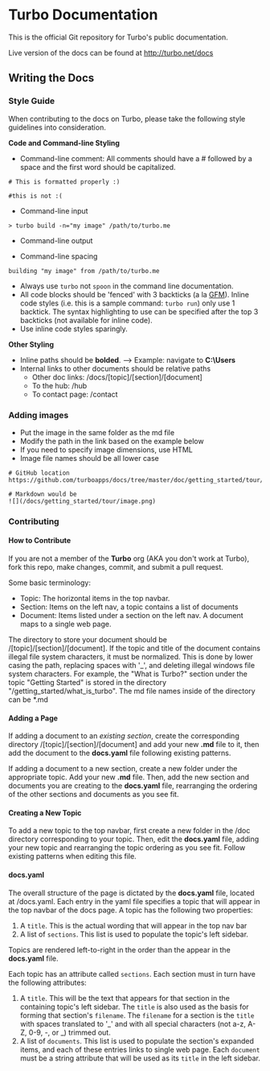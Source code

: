 # Turbo Documentation

This is the official Git repository for Turbo's public documentation. 

Live version of the docs can be found at http://turbo.net/docs

## Writing the Docs

### Style Guide

When contributing to the docs on Turbo, please take the following style guidelines into consideration. 

**Code and Command-line Styling**

- Command-line comment: All comments should have a # followed by a space and the first word should be capitalized.

```
# This is formatted properly :)

#this is not :( 
```

- Command-line input

```
> turbo build -n="my image" /path/to/turbo.me
```

- Command-line output


- Command-line spacing



```
building "my image" from /path/to/turbo.me
```

- Always use `turbo` not `spoon` in the command line documentation.
- All code blocks should be 'fenced' with 3 backticks (a la [GFM](http://github.com/github-flavored-markdown)). Inline code styles (i.e. this is a sample command: `turbo run`) only use 1 backtick. The syntax highlighting to use can be specified after the top 3 backticks (not available for inline code). 
- Use inline code styles sparingly. 

**Other Styling**

- Inline paths should be **bolded**. --> Example: navigate to **C:\Users** 
- Internal links to other documents should be relative paths
	* Other doc links: /docs/[topic]/[section]/[document]
	* To the hub: /hub
	* To contact page: /contact

### Adding images

- Put the image in the same folder as the md file
- Modify the path in the link based on the example below
- If you need to specify image dimensions, use HTML
- Image file names should be all lower case

```
# GitHub location
https://github.com/turboapps/docs/tree/master/doc/getting_started/tour/image.png

# Markdown would be
![](/docs/getting_started/tour/image.png)
```

### Contributing 

#### How to Contribute

If you are not a member of the **Turbo** org (AKA you don't work at Turbo), fork this repo, make changes, commit, and submit a pull request.

Some basic terminology:
- Topic: The horizontal items in the top navbar.
- Section: Items on the left nav, a topic contains a list of documents
- Document: Items listed under a section on the left nav. A document maps to a single web page.

The directory to store your document should be /[topic]/[section]/[document]. 
If the topic and title of the document contains illegal file system characters, it must be normalized.
This is done by lower casing the path, replacing spaces with '_', and deleting illegal windows file system characters.
For example, the "What is Turbo?" section under the topic "Getting Started" is stored in the directory "/getting_started/what_is_turbo". The md file names inside of the directory can be *.md

#### Adding a Page

If adding a document to an *existing section*, create the corresponding directory /[topic]/[section]/[document] and add your new **.md** file to it, then add the document to the **docs.yaml** file following existing patterns. 

If adding a document to a new section, create a new folder under the appropriate topic. Add your new **.md** file. Then, add the new section and documents you are creating to the **docs.yaml** file, rearranging the ordering of the other sections and documents as you see fit. 

#### Creating a New Topic

To add a new topic to the top navbar, first create a new folder in the /doc directory corresponding to your topic. Then, edit the **docs.yaml** file, adding your new topic and rearranging the topic ordering as you see fit. Follow existing patterns when editing this file. 

#### docs.yaml

The overall structure of the page is dictated by the **docs.yaml** file, located at /docs.yaml.
Each entry in the yaml file specifies a topic that will appear in the top navbar of the docs page. A topic has the following two properties:

1. A `title`. This is the actual wording that will appear in the top nav bar
2. A list of `sections`. This list is used to populate the topic's left sidebar. 

Topics are rendered left-to-right in the order than the appear in the **docs.yaml** file.

Each topic has an attribute called `sections`. Each section must in turn have the following attributes: 

1. A `title`. This will be the text that appears for that section in the containing topic's left sidebar. The `title` is also used as the basis for forming that section's `filename`. The `filename` for a section is the `title` with spaces translated to '_' and with all special characters (not a-z, A-Z, 0-9, -, or _) trimmed out. 
2. A list of `documents`. This list is used to populate the section's expanded items, and each of these entries links to single web page. Each `document` must be a string attribute that will be used as its `title` in the left sidebar.